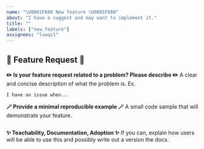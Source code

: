 ```yaml
---
name: "\U0001F680 New feature \U0001F680"
about: "I have a suggest and may want to implement it."
title: ""
labels: ["new_feature"]
assignees: "luwqz1"
---
```


## 🚀 Feature Request 🚀

**✏️ Is your feature request related to a problem? Please describe ✏️**
A clear and concise description of what the problem is. Ex.
```
I have an issue when...
```

**🪄 Provide a minimal reproducible example 🪄**
A small code sample that will demonstrate your feature.
```python
```

**✨ Teachability, Documentation, Adoption ✨**
If you can, explain how users will be able to use this and possibly write out a version the docs.
